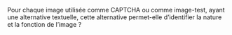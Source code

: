 Pour chaque image utilisée comme CAPTCHA ou comme image-test, ayant une alternative textuelle, cette alternative permet-elle d’identifier la nature et la fonction de l’image ?
